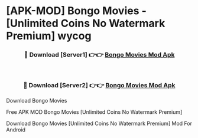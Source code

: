 # [APK-MOD] Bongo  Movies - [Unlimited Coins No Watermark Premium] wycog



<div align="center">
<h3>🔴 Download [Server1] 👉👉 <a href="https://momento.my/?title=Bongo__Movies">Bongo  Movies Mod Apk</a></h3><br>

<h3>🔴 Download [Server2] 👉👉 <a href="https://momento.my/?title=Bongo__Movies">Bongo  Movies Mod Apk</a></h3>
</div>



Download Bongo  Movies 

Free APK MOD Bongo  Movies [Unlimited Coins No Watermark Premium]

Download Bongo  Movies [Unlimited Coins No Watermark Premium] Mod For Android
